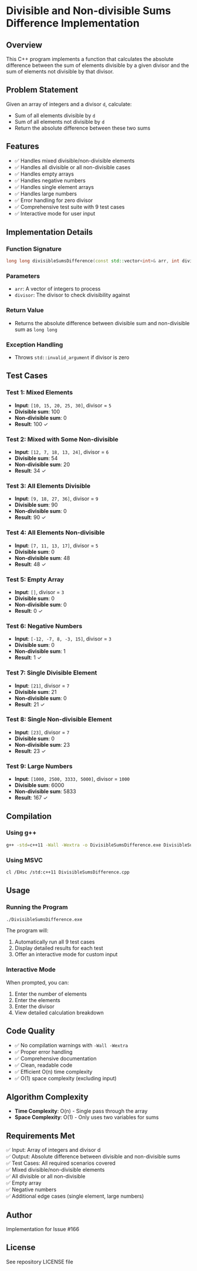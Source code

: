 # Divisible and Non-divisible Sums Difference Implementation

## Overview
This C++ program implements a function that calculates the absolute difference between the sum of elements divisible by a given divisor and the sum of elements not divisible by that divisor.

## Problem Statement
Given an array of integers and a divisor `d`, calculate:
- Sum of all elements divisible by `d`
- Sum of all elements not divisible by `d`
- Return the absolute difference between these two sums

## Features
- ✅ Handles mixed divisible/non-divisible elements
- ✅ Handles all divisible or all non-divisible cases
- ✅ Handles empty arrays
- ✅ Handles negative numbers
- ✅ Handles single element arrays
- ✅ Handles large numbers
- ✅ Error handling for zero divisor
- ✅ Comprehensive test suite with 9 test cases
- ✅ Interactive mode for user input

## Implementation Details

### Function Signature
```cpp
long long divisibleSumsDifference(const std::vector<int>& arr, int divisor)
```

### Parameters
- `arr`: A vector of integers to process
- `divisor`: The divisor to check divisibility against

### Return Value
- Returns the absolute difference between divisible sum and non-divisible sum as `long long`

### Exception Handling
- Throws `std::invalid_argument` if divisor is zero

## Test Cases

### Test 1: Mixed Elements
- **Input**: `[10, 15, 20, 25, 30]`, divisor = `5`
- **Divisible sum**: 100
- **Non-divisible sum**: 0
- **Result**: 100 ✓

### Test 2: Mixed with Some Non-divisible
- **Input**: `[12, 7, 18, 13, 24]`, divisor = `6`
- **Divisible sum**: 54
- **Non-divisible sum**: 20
- **Result**: 34 ✓

### Test 3: All Elements Divisible
- **Input**: `[9, 18, 27, 36]`, divisor = `9`
- **Divisible sum**: 90
- **Non-divisible sum**: 0
- **Result**: 90 ✓

### Test 4: All Elements Non-divisible
- **Input**: `[7, 11, 13, 17]`, divisor = `5`
- **Divisible sum**: 0
- **Non-divisible sum**: 48
- **Result**: 48 ✓

### Test 5: Empty Array
- **Input**: `[]`, divisor = `3`
- **Divisible sum**: 0
- **Non-divisible sum**: 0
- **Result**: 0 ✓

### Test 6: Negative Numbers
- **Input**: `[-12, -7, 8, -3, 15]`, divisor = `3`
- **Divisible sum**: 0
- **Non-divisible sum**: 1
- **Result**: 1 ✓

### Test 7: Single Divisible Element
- **Input**: `[21]`, divisor = `7`
- **Divisible sum**: 21
- **Non-divisible sum**: 0
- **Result**: 21 ✓

### Test 8: Single Non-divisible Element
- **Input**: `[23]`, divisor = `7`
- **Divisible sum**: 0
- **Non-divisible sum**: 23
- **Result**: 23 ✓

### Test 9: Large Numbers
- **Input**: `[1000, 2500, 3333, 5000]`, divisor = `1000`
- **Divisible sum**: 6000
- **Non-divisible sum**: 5833
- **Result**: 167 ✓

## Compilation

### Using g++
```bash
g++ -std=c++11 -Wall -Wextra -o DivisibleSumsDifference.exe DivisibleSumsDifference.cpp
```

### Using MSVC
```bash
cl /EHsc /std:c++11 DivisibleSumsDifference.cpp
```

## Usage

### Running the Program
```bash
./DivisibleSumsDifference.exe
```

The program will:
1. Automatically run all 9 test cases
2. Display detailed results for each test
3. Offer an interactive mode for custom input

### Interactive Mode
When prompted, you can:
1. Enter the number of elements
2. Enter the elements
3. Enter the divisor
4. View detailed calculation breakdown

## Code Quality
- ✅ No compilation warnings with `-Wall -Wextra`
- ✅ Proper error handling
- ✅ Comprehensive documentation
- ✅ Clean, readable code
- ✅ Efficient O(n) time complexity
- ✅ O(1) space complexity (excluding input)

## Algorithm Complexity
- **Time Complexity**: O(n) - Single pass through the array
- **Space Complexity**: O(1) - Only uses two variables for sums

## Requirements Met
✅ Input: Array of integers and divisor d  
✅ Output: Absolute difference between divisible and non-divisible sums  
✅ Test Cases: All required scenarios covered  
✅ Mixed divisible/non-divisible elements  
✅ All divisible or all non-divisible  
✅ Empty array  
✅ Negative numbers  
✅ Additional edge cases (single element, large numbers)

## Author
Implementation for Issue #166

## License
See repository LICENSE file